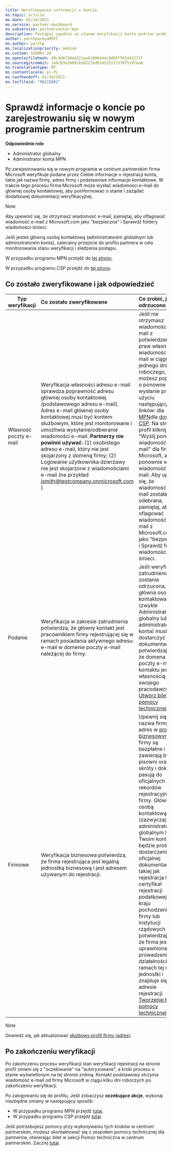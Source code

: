 ```yaml
---
title: Weryfikowanie informacji o koncie
ms.topic: article
ms.date: 01/14/2021
ms.service: partner-dashboard
ms.subservice: partnercenter-mpn
description: Postępuj zgodnie ze stanem weryfikacji konta podczas próby zarejestrowania się w nowym programie partnerskim centrum. Dowiedz się, jak podać dodatkowe informacje, w razie potrzeby.
author: parthpandyaMSFT
ms.author: parthp
ms.localizationpriority: medium
ms.custom: SEOMAY.20
ms.openlocfilehash: 49c9d6730dd221ea81806644c8d05ff65442272f
ms.sourcegitcommit: 1a0c83e2089cb58221bdb24525127378f5197ea8
ms.translationtype: MT
ms.contentlocale: pl-PL
ms.lasthandoff: 01/14/2021
ms.locfileid: "98215802"
---
```

# <a name="verify-your-account-information-when-you-enroll-in-a-new-partner-center-program"></a>Sprawdź informacje o koncie po zarejestrowaniu się w nowym programie partnerskim centrum

**Odpowiednie role**

- Administrator globalny
- Administrator konta MPN

Po zarejestrowaniu się w nowym programie w centrum partnerskim firma Microsoft weryfikuje podane przez Ciebie informacje o rejestracji konta, takie jak nazwa firmy, adres firmy i podstawowe informacje kontaktowe. W trakcie tego procesu firma Microsoft może wysłać wiadomości e-mail do głównej osoby kontaktowej, aby poinformować o stanie i zażądać dodatkowej dokumentacji weryfikacyjnej.

>[!NOTE]
>Aby upewnić się, że otrzymasz wiadomość e-mail, pamiętaj, aby oflagować wiadomość e-mail z Microsoft.com jako "bezpieczna" i Sprawdź foldery wiadomości-śmieci.

Jeśli jesteś główną osobą kontaktową (administratorem globalnym lub administratorem konta), zalecamy przejście do profilu partnera w celu monitorowania stanu weryfikacji i śledzenia postępu.

W przypadku programu MPN przejdź do [tej strony](https://partner.microsoft.com/pcv/accountsettings/connectedpartnerprofile).

W przypadku programu CSP przejdź do [tej strony](https://partner.microsoft.com/pcv/accountsettings/partnerprofile).


## <a name="what-is-verified-and-how-to-respond"></a>Co zostało zweryfikowane i jak odpowiedzieć

|**Typ weryfikacji**   |**Co zostało zweryfikowane**   |**Co zrobić, jeśli odrzucono**   |
|----------------------------|:-----------------------------------|:--------------------------------------|
|Własność poczty e-mail   |Weryfikacja własności adresu e-mail sprawdza poprawność adresu głównej osoby kontaktowej (podstawowego adresu e-mail). Adres e-mail głównej osoby kontaktowej musi być kontem służbowym, które jest monitorowane i umożliwia wysyłanie/odbieranie wiadomości e-mail. **Partnerzy nie powinni używać**: (1) osobistego adresu e-mail, który nie jest skojarzony z domeną firmy; (2) Logowanie użytkownika dzierżawy nie jest skojarzone z wiadomościami e-mail (na przykład jsmith@testcompany.onmicrosoft.com ).  |Jeśli nie otrzymasz wiadomości e-mail z potwierdzeniem praw własności wiadomości e-mail w ciągu jednego dnia roboczego, możesz poprosić o ponowne wysłanie przy użyciu następujących linków: dla [MPN](https://partner.microsoft.com/pcv/accountsettings/connectedpartnerprofile)dla [dostawcy CSP](https://partner.microsoft.com/pcv/accountsettings/partnerprofile). Na stronie profil kliknij link "Wyślij ponownie wiadomość e-mail" dla firmy Microsoft, aby ponownie wysłać wiadomość e-mail. Aby upewnić się, że wiadomość e-mail została odebrana, pamiętaj, aby oflagować wiadomość e-mail z Microsoft.com jako "bezpieczna" i Sprawdź foldery wiadomości-śmieci.|
|Podanie |Weryfikacja w zakresie zatrudnienia potwierdza, że główny kontakt jest pracownikiem firmy rejestrującej się w ramach posiadania aktywnego adresu e-mail w domenie poczty e-mail należącej do firmy.|Jeśli weryfikacja zatrudnienia zostanie odrzucona, główna osoba kontaktowa (zwykle Administrator globalny lub administratora konta) musi dostarczyć dokumentację potwierdzającą, że domena poczty e-mail kontaktu jest własnością swojego pracodawcy. [Utwórz bilet pomocy technicznej](https://partner.microsoft.com/dashboard/support/csp/servicerequests/create?stage=2&topicid=c34a5c81-a111-476d-11a4-81c808c37a6b).|
|Firmowe   | Weryfikacja biznesowa potwierdza, że firma rejestrująca jest legalną jednostką biznesową i jest adresem używanym do rejestracji.|Upewnij się, że nazwa firmy i adres w [profilu biznesowym](https://partner.microsoft.com/pcv/accountsettings/connectedpartnerprofile) firmy są bezpłatne i zawierają błędy pisowni oraz skróty i dokładnie pasują do oficjalnych rekordów rejestracyjnych firmy. Główną osobą kontaktową (zazwyczaj administratorem globalnym lub Twoim kontem) będzie prośba o dostarczenie oficjalnej dokumentacji, takiej jak rejestracja lub certyfikat rejestracji podatkowej, z kraju pochodzenia firmy lub instytucji rządowych potwierdzających, że firma jest uprawniona do prowadzenia działalności w ramach tej nazwy jednostki i znajduje się w adresie rejestracji. [Tworzenie biletu pomocy technicznej](https://partner.microsoft.com/dashboard/support/csp/servicerequests/create?stage=2&topicid=52ac28f3-d58f-99d9-9846-3df5a6477c54)|

>[!NOTE]
>Dowiedz się, jak aktualizować [służbowy profil firmy (adres)](update-your-partner-profile.md).

## <a name="when-verification-concludes"></a>Po zakończeniu weryfikacji

Po zakończeniu procesu weryfikacji stan weryfikacji rejestracji na stronie profil zmieni się z "oczekiwanie" na "autoryzowane", a kroki procesu o stanie wyświetlonym na tej stronie znikną.
Kontakt podstawowy otrzyma wiadomość e-mail od firmy Microsoft w ciągu kilku dni roboczych po zakończeniu weryfikacji. 

Po zalogowaniu się do profilu, Jeśli zobaczysz **oczekujące akcje**, wykonaj niezbędne zmiany w następujący sposób:

- W przypadku programu MPN przejdź [tutaj](https://partner.microsoft.com/pcv/accountsettings/connectedpartnerprofile).  
- W przypadku programu CSP przejdź [tutaj](https://partner.microsoft.com/pcv/accountsettings/partnerprofile).

Jeśli potrzebujesz pomocy przy wykonywaniu tych kroków w centrum partnerskim, możesz skontaktować się z zespołem pomocy technicznej dla partnerów, otwierając bilet w sekcji Pomoc techniczna w centrum partnerskim.  Zacznij [tutaj](https://partner.microsoft.com/dashboard/support/servicerequests/create?stage=2&topicid=21655de7-7dbb-4927-33a2-f60f45feadf3).


